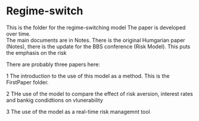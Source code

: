 # Regime-switch
This is the folder for the regime-switching model
The paper is developed over time.  
The main documents are in Notes.  There is the original Humgarian paper (Notes), there is the update for the BBS conference 
(Risk Model).  This puts the emphasis on the risk 

There are probably three papers here: 

1 The introduction to the use of this model as a method.  This is the FirstPaper folder. 

2 THe use of the model to compare the effect of risk aversion, interest rates and bankig condidtions on vlunerability

3 The use of the model as a real-time risk managemnt tool
